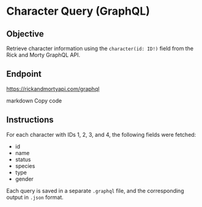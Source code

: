 # Character Query (GraphQL)

## Objective
Retrieve character information using the `character(id: ID!)` field from the Rick and Morty GraphQL API.

## Endpoint
https://rickandmortyapi.com/graphql

markdown
Copy code

## Instructions
For each character with IDs 1, 2, 3, and 4, the following fields were fetched:
- id
- name
- status
- species
- type
- gender

Each query is saved in a separate `.graphql` file, and the corresponding output in `.json` format.